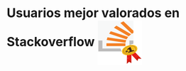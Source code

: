 # Usuarios mejor valorados en Stackoverflow <img align="center" width="100" height="100" src="image/Imagen1.png"> 

